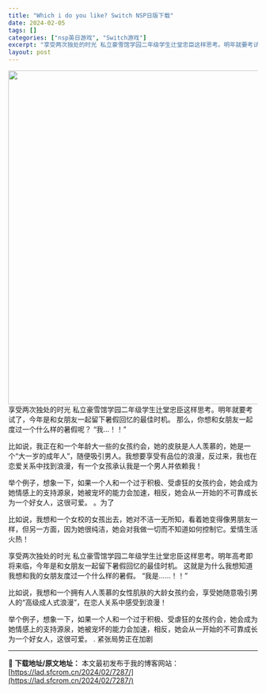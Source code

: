 ```yaml
---
title: "Which i do you like? Switch NSP日版下载"
date: 2024-02-05
tags: []
categories: ["nsp英日游戏", "Switch游戏"]
excerpt: "享受两次独处的时光 私立豪雪馆学园二年级学生辻堂忠臣这样思考。明年就要考试了，今年是和女朋友一起留下暑假回忆的最佳时机。 那么，你想和女朋友一起度过一个什么样的暑假呢？ “我…！！” 比如说，我正在和一个年龄大一些的女孩约会，她的皮肤是人人羡慕的，她是一个“大一岁的成年人”，随便吸引男人。我想要享受&hellip;"
layout: post
---
```


<img class="size-full wp-image-7289 aligncenter" src="https://lad.sfcrom.cn/wp-content/uploads/2024/02/2024020509070417.webp" alt="" width="1200" height="675" />
享受两次独处的时光
私立豪雪馆学园二年级学生辻堂忠臣这样思考。明年就要考试了，今年是和女朋友一起留下暑假回忆的最佳时机。
那么，你想和女朋友一起度过一个什么样的暑假呢？
“我…！！”

比如说，我正在和一个年龄大一些的女孩约会，她的皮肤是人人羡慕的，她是一个“大一岁的成年人”，随便吸引男人。我想要享受有品位的浪漫，反过来，我也在恋爱关系中找到浪漫，有一个女孩承认我是一个男人并依赖我！

举个例子，想象一下，如果一个人和一个过于积极、受虐狂的女孩约会，她会成为她情感上的支持源泉，她被宠坏的能力会加速，相反，她会从一开始的不可靠成长为一个好女人，这很可爱。 。为了

比如说，我想和一个女校的女孩出去，她对不洁一无所知，看着她变得像男朋友一样，但另一方面，因为她很纯洁，她会对我做一切而不知道如何控制它。爱情生活火热！

享受两次独处的时光
私立豪雪馆学园二年级学生辻堂忠臣这样思考。明年高考即将来临，今年是和女朋友一起留下暑假回忆的最佳时机。
这就是为什么我想知道我想和我的女朋友度过一个什么样的暑假。
“我是……！！”

比如说，我想和一个拥有人人羡慕的女性肌肤的大龄女孩约会，享受她随意吸引男人的“高级成人式浪漫”，在恋人关系中感受到浪漫！

举个例子，想象一下，如果一个人和一个过于积极、受虐狂的女孩约会，她会成为她情感上的支持源泉，她被宠坏的能力会加速，相反，她会从一开始的不可靠成长为一个好女人，这很可爱。 . 紧张局势正在加剧

---
📖 **下载地址/原文地址：** 本文最初发布于我的博客网站：[https://lad.sfcrom.cn/2024/02/7287/](https://lad.sfcrom.cn/2024/02/7287/)

